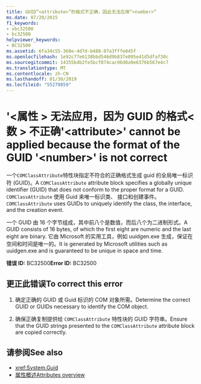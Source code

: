 ```yaml
---
title: GUID“<attribute>”的格式不正确，因此无法应用“<number>”
ms.date: 07/20/2015
f1_keywords:
- vbc32500
- bc32500
helpviewer_keywords:
- BC32500
ms.assetid: 6fa34c55-368e-4d7d-b488-07a3fffe045f
ms.openlocfilehash: 1e92c77e6138bbd546d9b837e095e41d5dfaf30c
ms.sourcegitcommit: 14355b4b2fe5bcf874cac96d0a9e6376b567e4c7
ms.translationtype: MT
ms.contentlocale: zh-CN
ms.lasthandoff: 01/30/2019
ms.locfileid: "55279859"
---
```

# <a name="attribute-cannot-be-applied-because-the-format-of-the-guid-number-is-not-correct"></a><span data-ttu-id="a6c98-102">'\<属性 > 无法应用，因为 GUID 的格式\<数 > 不正确</span><span class="sxs-lookup"><span data-stu-id="a6c98-102">'\<attribute>' cannot be applied because the format of the GUID '\<number>' is not correct</span></span>
<span data-ttu-id="a6c98-103">一个`COMClassAttribute`特性块指定不符合的正确格式生成 guid 的全局唯一标识符 (GUID)。</span><span class="sxs-lookup"><span data-stu-id="a6c98-103">A `COMClassAttribute` attribute block specifies a globally unique identifier (GUID) that does not conform to the proper format for a GUID.</span></span> <span data-ttu-id="a6c98-104">`COMClassAttribute` 使用 Guid 来唯一标识类、 接口和创建事件。</span><span class="sxs-lookup"><span data-stu-id="a6c98-104">`COMClassAttribute` uses GUIDs to uniquely identify the class, the interface, and the creation event.</span></span>  
  
 <span data-ttu-id="a6c98-105">一个 GUID 由 16 个字节组成，其中前八个是数值，而后八个为二进制形式。</span><span class="sxs-lookup"><span data-stu-id="a6c98-105">A GUID consists of 16 bytes, of which the first eight are numeric and the last eight are binary.</span></span> <span data-ttu-id="a6c98-106">它由 Microsoft 的实用工具，例如 uuidgen.exe 生成，保证在空间和时间是唯一的。</span><span class="sxs-lookup"><span data-stu-id="a6c98-106">It is generated by Microsoft utilities such as uuidgen.exe and is guaranteed to be unique in space and time.</span></span>  
  
 <span data-ttu-id="a6c98-107">**错误 ID:** BC32500</span><span class="sxs-lookup"><span data-stu-id="a6c98-107">**Error ID:** BC32500</span></span>  
  
## <a name="to-correct-this-error"></a><span data-ttu-id="a6c98-108">更正此错误</span><span class="sxs-lookup"><span data-stu-id="a6c98-108">To correct this error</span></span>  
  
1.  <span data-ttu-id="a6c98-109">确定正确的 GUID 或 Guid 标识的 COM 对象所需。</span><span class="sxs-lookup"><span data-stu-id="a6c98-109">Determine the correct GUID or GUIDs necessary to identify the COM object.</span></span>  
  
2.  <span data-ttu-id="a6c98-110">确保正确复制提供给 `COMClassAttribute` 特性块的 GUID 字符串。</span><span class="sxs-lookup"><span data-stu-id="a6c98-110">Ensure that the GUID strings presented to the `COMClassAttribute` attribute block are copied correctly.</span></span>  
  
## <a name="see-also"></a><span data-ttu-id="a6c98-111">请参阅</span><span class="sxs-lookup"><span data-stu-id="a6c98-111">See also</span></span>
- <xref:System.Guid>
- [<span data-ttu-id="a6c98-112">属性概述</span><span class="sxs-lookup"><span data-stu-id="a6c98-112">Attributes overview</span></span>](../../../visual-basic/programming-guide/concepts/attributes/index.md)

